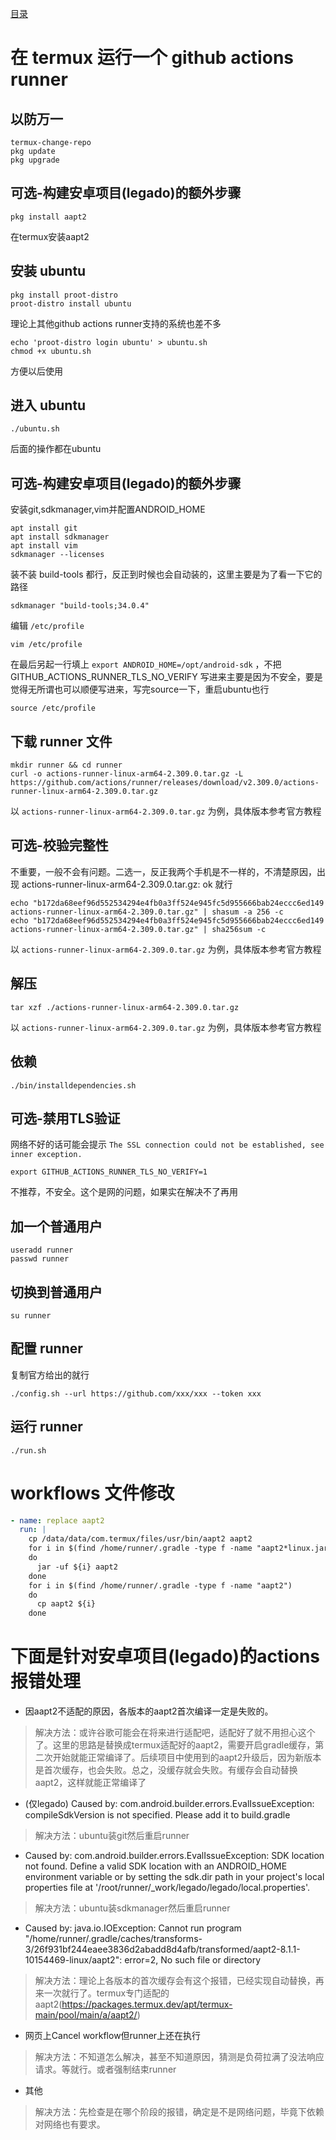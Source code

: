 [目录](./) 

# 在 termux 运行一个 github actions runner

## 以防万一
```shell
termux-change-repo
pkg update
pkg upgrade
```

## 可选-构建安卓项目(legado)的额外步骤
```shell
pkg install aapt2
```
在termux安装aapt2

## 安装 ubuntu
```shell
pkg install proot-distro
proot-distro install ubuntu
```
理论上其他github actions runner支持的系统也差不多
```shell
echo 'proot-distro login ubuntu' > ubuntu.sh
chmod +x ubuntu.sh
```
方便以后使用

## 进入 ubuntu
```shell
./ubuntu.sh
```
后面的操作都在ubuntu

## 可选-构建安卓项目(legado)的额外步骤
安装git,sdkmanager,vim并配置ANDROID_HOME
```shell
apt install git
apt install sdkmanager
apt install vim
sdkmanager --licenses
```
装不装 build-tools 都行，反正到时候也会自动装的，这里主要是为了看一下它的路径
```shell
sdkmanager "build-tools;34.0.4"
```
编辑 `/etc/profile`
```shell
vim /etc/profile
```
在最后另起一行填上 `export ANDROID_HOME=/opt/android-sdk` ，不把 GITHUB_ACTIONS_RUNNER_TLS_NO_VERIFY 写进来主要是因为不安全，要是觉得无所谓也可以顺便写进来，写完source一下，重启ubuntu也行
```shell
source /etc/profile
```

## 下载 runner 文件
```shell
mkdir runner && cd runner
curl -o actions-runner-linux-arm64-2.309.0.tar.gz -L https://github.com/actions/runner/releases/download/v2.309.0/actions-runner-linux-arm64-2.309.0.tar.gz
```
以 `actions-runner-linux-arm64-2.309.0.tar.gz` 为例，具体版本参考官方教程

## 可选-校验完整性
不重要，一般不会有问题。二选一，反正我两个手机是不一样的，不清楚原因，出现 actions-runner-linux-arm64-2.309.0.tar.gz: ok 就行
```shell
echo "b172da68eef96d552534294e4fb0a3ff524e945fc5d955666bab24eccc6ed149  actions-runner-linux-arm64-2.309.0.tar.gz" | shasum -a 256 -c
echo "b172da68eef96d552534294e4fb0a3ff524e945fc5d955666bab24eccc6ed149  actions-runner-linux-arm64-2.309.0.tar.gz" | sha256sum -c
```
以 `actions-runner-linux-arm64-2.309.0.tar.gz` 为例，具体版本参考官方教程

## 解压
```shell
tar xzf ./actions-runner-linux-arm64-2.309.0.tar.gz
```
以 `actions-runner-linux-arm64-2.309.0.tar.gz` 为例，具体版本参考官方教程

## 依赖
```shell
./bin/installdependencies.sh
```

## 可选-禁用TLS验证
网络不好的话可能会提示 `The SSL connection could not be established, see inner exception.`
```shell
export GITHUB_ACTIONS_RUNNER_TLS_NO_VERIFY=1
```
不推荐，不安全。这个是网的问题，如果实在解决不了再用

## 加一个普通用户
```shell
useradd runner
passwd runner
```

## 切换到普通用户
```shell
su runner
```

## 配置 runner
复制官方给出的就行
```shell
./config.sh --url https://github.com/xxx/xxx --token xxx
```

## 运行 runner
```shell
./run.sh
```

# workflows 文件修改
```yaml
- name: replace aapt2
  run: |
    cp /data/data/com.termux/files/usr/bin/aapt2 aapt2
    for i in $(find /home/runner/.gradle -type f -name "aapt2*linux.jar")
    do
      jar -uf ${i} aapt2
    done
    for i in $(find /home/runner/.gradle -type f -name "aapt2")
    do
      cp aapt2 ${i}
    done
```

# 下面是针对安卓项目(legado)的actions报错处理

- 因aapt2不适配的原因，各版本的aapt2首次编译一定是失败的。
> 解决方法：或许谷歌可能会在将来进行适配吧，适配好了就不用担心这个了。这里的思路是替换成termux适配好的aapt2，需要开启gradle缓存，第二次开始就能正常编译了。后续项目中使用到的aapt2升级后，因为新版本是首次缓存，也会失败。总之，没缓存就会失败。有缓存会自动替换aapt2，这样就能正常编译了

- (仅legado) Caused by: com.android.builder.errors.EvalIssueException: compileSdkVersion is not specified. Please add it to build.gradle
> 解决方法：ubuntu装git然后重启runner

- Caused by: com.android.builder.errors.EvalIssueException: SDK location not found. Define a valid SDK location with an ANDROID_HOME environment variable or by setting the sdk.dir path in your project's local properties file at '/root/runner/_work/legado/legado/local.properties'.
> 解决方法：ubuntu装sdkmanager然后重启runner

- Caused by: java.io.IOException: Cannot run program "/home/runner/.gradle/caches/transforms-3/26f931bf244eaee3836d2abadd8d4afb/transformed/aapt2-8.1.1-10154469-linux/aapt2": error=2, No such file or directory
> 解决方法：理论上各版本的首次缓存会有这个报错，已经实现自动替换，再来一次就行了。termux专门适配的aapt2(https://packages.termux.dev/apt/termux-main/pool/main/a/aapt2/)

- 网页上Cancel workflow但runner上还在执行
> 解决方法：不知道怎么解决，甚至不知道原因，猜测是负荷拉满了没法响应请求。等就行。或者强制结束runner

- 其他
> 解决方法：先检查是在哪个阶段的报错，确定是不是网络问题，毕竟下依赖对网络也有要求。
